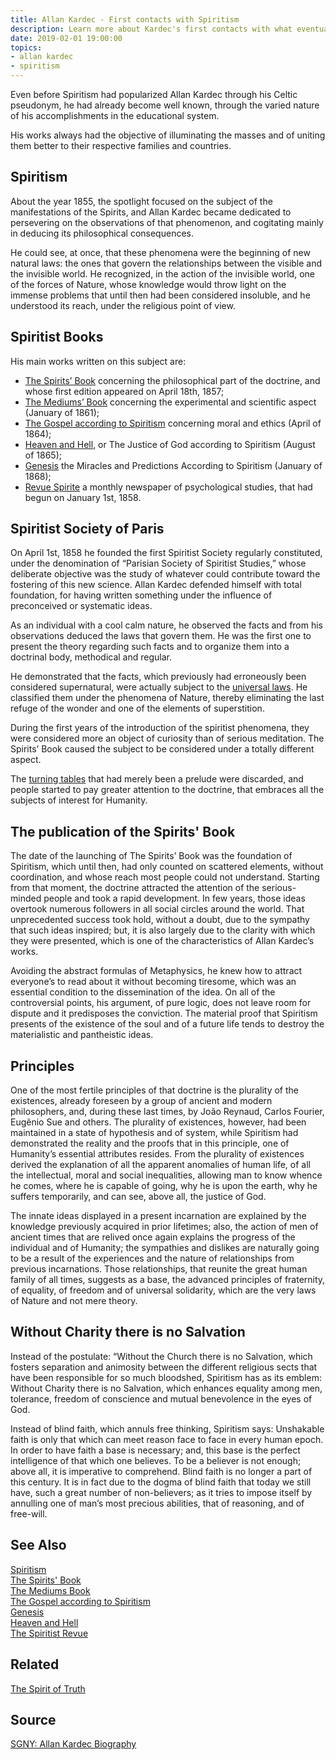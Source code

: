 ```yaml
---
title: Allan Kardec - First contacts with Spiritism
description: Learn more about Kardec's first contacts with what eventually became Spiritism.
date: 2019-02-01 19:00:00
topics:
- allan kardec
- spiritism
---
```



Even before Spiritism had popularized Allan Kardec through his Celtic pseudonym, he had already become well 
known, through the varied nature of his accomplishments in the educational system. 

His works always had the objective of illuminating the masses and of uniting them better to their respective families and countries.

## Spiritism
About the year 1855, the spotlight focused on the subject of the manifestations of the Spirits, and Allan Kardec 
became dedicated to persevering on the observations of that phenomenon, and cogitating mainly in deducing its 
philosophical consequences. 

He could see, at once, that these phenomena were the beginning of new natural laws: the ones that govern the 
relationships between the visible and the invisible world. He recognized, in the action of the invisible world, 
one of the forces of Nature, whose knowledge would throw light on the immense problems that until then had been 
considered insoluble, and he understood its reach, under the religious point of view.

## Spiritist Books
His main works written on this subject are:   

* [The Spirits’ Book](/books/spirits-book) concerning the philosophical part of the doctrine, and whose first edition appeared on April 18th, 1857;
* [The Mediums’ Book](/books/mediums-book) concerning the experimental and scientific aspect (January of 1861); 
* [The Gospel according to Spiritism](/books/gospel-according-spiritism) concerning moral and ethics (April of 1864); 
* [Heaven and Hell](/books/heaven-and-hell), or The Justice of God according to Spiritism (August of 1865); 
* [Genesis](/books/genesis) the Miracles and Predictions According to Spiritism (January of 1868); 
* [Revue Spirite](/books/revue-spirit) a monthly newspaper of psychological studies, that had begun on January 1st, 1858. 

## Spiritist Society of Paris
On April 1st, 1858 he founded the first Spiritist Society regularly constituted, under the denomination of 
“Parisian Society of Spiritist Studies,” whose deliberate objective was the study of whatever could contribute 
toward the fostering of this new science. Allan Kardec defended himself with total foundation, for having 
written something under the influence of preconceived or systematic ideas. 

As an individual with a cool calm nature, he observed the facts and from his observations deduced the laws that govern them. 
He was the first one to present the theory regarding such facts and to organize them into a doctrinal body, methodical and regular.

He demonstrated that the facts, which previously had erroneously been considered supernatural, were actually subject 
to the [universal laws](/divine-laws). He classified them under the phenomena of Nature, thereby eliminating the 
last refuge of the wonder and one of the elements of superstition.

During the first years of the introduction of the spiritist phenomena, they were considered more an object of curiosity than of serious meditation. The Spirits’ Book caused the subject to be considered under a totally different aspect. 

The [turning tables](/about/turning-tables) that had merely been a prelude were discarded, and people started 
to pay greater attention to the doctrine, that embraces all the subjects of interest for Humanity.

## The publication of the Spirits' Book
The date of the launching of The Spirits’ Book was the foundation of Spiritism, which until then, had only counted on scattered elements, without coordination, and whose reach most people could not understand. Starting from that moment, the doctrine attracted the attention of the serious-minded people and took a rapid development. In few years, those ideas overtook numerous followers in all social circles around the world. That unprecedented success took hold, without a doubt, due to the sympathy that such ideas inspired; but, it is also largely due to the clarity with which they were presented, which is one of the characteristics of Allan Kardec’s works.

Avoiding the abstract formulas of Metaphysics, he knew how to attract everyone’s to read about it without becoming tiresome, which was an essential condition to the dissemination of the idea. On all of the controversial points, his argument, of pure logic, does not leave room for dispute and it predisposes the conviction. The material proof that Spiritism presents of the existence of the soul and of a future life tends to destroy the materialistic and pantheistic ideas. 

## Principles
One of the most fertile principles of that doctrine is the plurality of the existences, already foreseen by a group of ancient and modern philosophers, and, during these last times, by João Reynaud, Carlos Fourier, Eugênio Sue and others. The plurality of existences, however, had been maintained in a state of hypothesis and of system, while Spiritism had demonstrated the reality and the proofs that in this principle, one of Humanity’s essential attributes resides. From the plurality of existences derived the explanation of all the apparent anomalies of human life, of all the intellectual, moral and social inequalities, allowing man to know whence he comes, where he is capable of going, why he is upon the earth, why he suffers temporarily, and can see, above all, the justice of God.

The innate ideas displayed in a present incarnation are explained by the knowledge previously acquired in prior lifetimes; also, the action of men of ancient times that are relived once again explains the progress of the individual and of Humanity; the sympathies and dislikes are naturally going to be a result of the experiences and the nature of relationships from previous incarnations. Those relationships, that reunite the great human family of all times, suggests as a base, the advanced principles of fraternity, of equality, of freedom and of universal solidarity, which are the very laws of Nature and not mere theory.

## Without Charity there is no Salvation
Instead of the postulate: “Without the Church there is no Salvation, which fosters separation and 
animosity between the different religious sects that have been responsible for so much bloodshed, 
Spiritism has as its emblem: Without Charity there is no Salvation, which enhances equality among men, 
tolerance, freedom of conscience and mutual benevolence in the eyes of God.

Instead of blind faith, which annuls free thinking, Spiritism says: Unshakable faith is only that which can meet reason face to face in every human epoch. In order to have faith a base is necessary; and, this base is the perfect intelligence of that which one believes. To be a believer is not enough; above all, it is imperative to comprehend. Blind faith is no longer a part of this century. It is in fact due to the dogma of blind faith that today we still have, such a great number of non-believers; as it tries to impose itself by annulling one of man’s most precious abilities, that of reasoning, and of free-will.

## See Also
[Spiritism](/spiritism)  
[The Spirits' Book](/books/spirits-book)  
[The Mediums Book](/books/mediums-book)  
[The Gospel according to Spiritism](/books/gospel-according-spiritism)  
[Genesis](/books/genesis)  
[Heaven and Hell](/books/heaven-and-hell)  
[The Spiritist Revue](/books/spiritist-revue)  

## Related
[The Spirit of Truth](/about/the-spirit-of-truth)  

## Source
[SGNY: Allan Kardec Biography](https://www.sgny.org/biographies/allan-kardec/)


